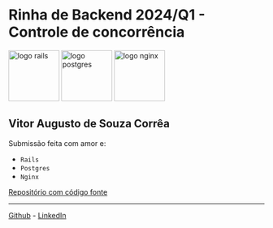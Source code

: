 # Rinha de Backend 2024/Q1 - Controle de concorrência

<img src="https://upload.wikimedia.org/wikipedia/commons/thumb/6/62/Ruby_On_Rails_Logo.svg/240px-Ruby_On_Rails_Logo.svg.png" alt="logo rails" width="100" height="auto">
<img src="https://upload.wikimedia.org/wikipedia/commons/2/29/Postgresql_elephant.svg" alt="logo postgres" width="100" height="auto">
<img src="https://upload.wikimedia.org/wikipedia/commons/c/c5/Nginx_logo.svg" alt="logo nginx" width="100" height="auto">

## Vitor Augusto de Souza Corrêa

Submissão feita com amor e:
- `Rails`
- `Postgres`
- `Nginx`

[Repositório com código fonte](https://github.com/vitorascorrea/rinha-de-backend-2024-q1)

_________________

[Github](https://github.com/vitorascorrea) - [LinkedIn](https://www.linkedin.com/in/vitorascorrea/)

